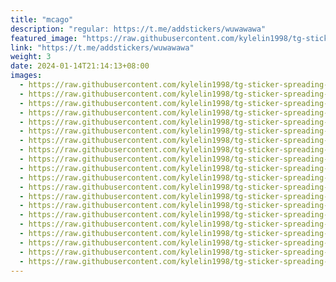 ```yaml
---
title: "mcago"
description: "regular: https://t.me/addstickers/wuwawawa"
featured_image: "https://raw.githubusercontent.com/kylelin1998/tg-sticker-spreading-worldwide-images/main/img/a7f909ff-091b-4fce-8713-82e50a4a5eb8.jpg"
link: "https://t.me/addstickers/wuwawawa"
weight: 3
date: 2024-01-14T21:14:13+08:00
images:
  - https://raw.githubusercontent.com/kylelin1998/tg-sticker-spreading-worldwide-images/main/img/a7f909ff-091b-4fce-8713-82e50a4a5eb8.jpg
  - https://raw.githubusercontent.com/kylelin1998/tg-sticker-spreading-worldwide-images/main/img/e402f714-20bb-490d-bcca-1b94a65c674e.jpg
  - https://raw.githubusercontent.com/kylelin1998/tg-sticker-spreading-worldwide-images/main/img/bcb855e2-ceec-4df2-8d55-fe4e9bc21f9b.jpg
  - https://raw.githubusercontent.com/kylelin1998/tg-sticker-spreading-worldwide-images/main/img/f6ffeb06-529c-4777-ae11-7b0b14cd5812.jpg
  - https://raw.githubusercontent.com/kylelin1998/tg-sticker-spreading-worldwide-images/main/img/57f1386b-5aca-400e-8d0b-f55b75a37279.jpg
  - https://raw.githubusercontent.com/kylelin1998/tg-sticker-spreading-worldwide-images/main/img/e40280db-cd52-4ba8-9222-1bb01661304f.jpg
  - https://raw.githubusercontent.com/kylelin1998/tg-sticker-spreading-worldwide-images/main/img/fde60a46-707d-432c-a0bd-7cb69beaf208.jpg
  - https://raw.githubusercontent.com/kylelin1998/tg-sticker-spreading-worldwide-images/main/img/812e07a2-909f-488c-8482-2b1a9c6f2465.jpg
  - https://raw.githubusercontent.com/kylelin1998/tg-sticker-spreading-worldwide-images/main/img/96c6db54-86af-4f42-9472-37cf14c19fa6.jpg
  - https://raw.githubusercontent.com/kylelin1998/tg-sticker-spreading-worldwide-images/main/img/5af34984-4728-4739-942e-0f66cc58d91a.jpg
  - https://raw.githubusercontent.com/kylelin1998/tg-sticker-spreading-worldwide-images/main/img/527714e1-fcde-4fc0-a19e-6d1287c9b89b.jpg
  - https://raw.githubusercontent.com/kylelin1998/tg-sticker-spreading-worldwide-images/main/img/b025123d-dabd-4f9b-8adc-36cfe6f43ae9.jpg
  - https://raw.githubusercontent.com/kylelin1998/tg-sticker-spreading-worldwide-images/main/img/0b67029b-3651-4708-9b3e-7a52172936a6.jpg
  - https://raw.githubusercontent.com/kylelin1998/tg-sticker-spreading-worldwide-images/main/img/810f4ed8-9c12-43ec-8a3b-4bf11d7e1d89.jpg
  - https://raw.githubusercontent.com/kylelin1998/tg-sticker-spreading-worldwide-images/main/img/7baea91c-744f-4c86-8f20-b225c7ab7719.jpg
  - https://raw.githubusercontent.com/kylelin1998/tg-sticker-spreading-worldwide-images/main/img/d6b020be-add3-4162-95c4-343fc8e56fb0.jpg
  - https://raw.githubusercontent.com/kylelin1998/tg-sticker-spreading-worldwide-images/main/img/cb10df53-e484-48d5-9fb4-baeed1309b3e.jpg
  - https://raw.githubusercontent.com/kylelin1998/tg-sticker-spreading-worldwide-images/main/img/aed9d1b5-405d-465b-89e3-9b7c57c0db87.jpg
  - https://raw.githubusercontent.com/kylelin1998/tg-sticker-spreading-worldwide-images/main/img/51707e3a-242d-4b5c-a45f-dfcd9b998358.jpg
  - https://raw.githubusercontent.com/kylelin1998/tg-sticker-spreading-worldwide-images/main/img/86a7b061-7279-4d72-b240-56e71eb6bd79.jpg
---
```

